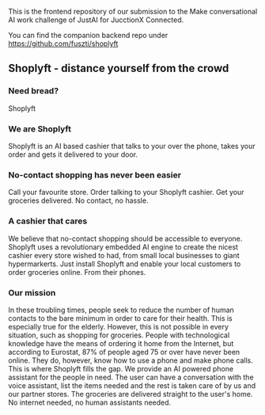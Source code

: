 This is the frontend repository of our submission to the Make conversational AI work challenge of JustAI for JucctionX Connected.

You can find the companion backend repo under https://github.com/fuszti/shoplyft


## Shoplyft -  distance yourself from the crowd

### Need bread? 
Shoplyft

### We are Shoplyft
Shoplyft is an AI based cashier that talks to your over the phone, takes your order and gets it delivered to your door.

### No-contact shopping has never been easier
Call your favourite store. Order talking to your Shoplyft cashier. Get your groceries delivered. No contact, no hassle. 

### A cashier that cares
We believe that no-contact shopping should be accessible to everyone. Shoplyft uses a revolutionary embedded AI engine to create the nicest cashier every store wished to had, from small local businesses to giant hypermarkerts. Just install Shoplyft and enable your local customers to order groceries online. From their phones.

### Our mission
In these troubling times, people seek to reduce the number of human contacts to the bare minimum in order to care for their health. This is especially true for the elderly. However, this is not possible in every situation, such as shopping for groceries. People with technological knowledge have the means of ordering it home from the Internet, but according to Eurostat, 87% of people aged 75 or over have never been online. They do, however, know how to use a phone and make phone calls. This is where Shoplyft fills the gap. We provide an AI powered phone assistant for the people in need. The user can have a conversation with the voice assistant, list the items needed and the rest is taken care of by us and our partner stores. The groceries are delivered straight to the user's home. No internet needed, no human assistants needed.
